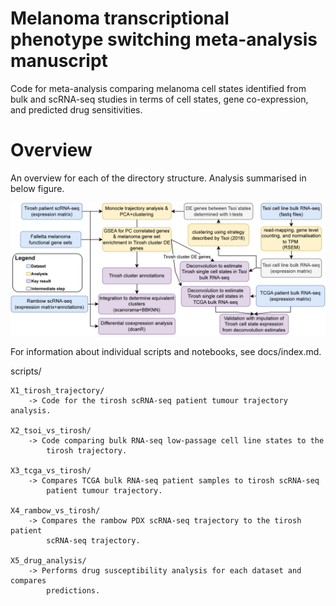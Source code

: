 # Melanoma transcriptional phenotype switching meta-analysis manuscript

Code for meta-analysis comparing melanoma cell states identified from bulk and
scRNA-seq studies in terms of cell states, gene co-expression, and predicted 
drug sensitivities.

# Overview
An overview for each of the directory structure. Analysis summarised in below
figure.

![title](https://github.com/BradBalderson/Melanoma_manuscript/blob/main/docs/MelanomaMethodsFlow_v2.png?raw=True)

For information about individual scripts and notebooks, see docs/index.md.

scripts/

    X1_tirosh_trajectory/
        -> Code for the tirosh scRNA-seq patient tumour trajectory analysis.
        
    X2_tsoi_vs_tirosh/
        -> Code comparing bulk RNA-seq low-passage cell line states to the 
            tirosh trajectory.
            
    X3_tcga_vs_tirosh/
        -> Compares TCGA bulk RNA-seq patient samples to tirosh scRNA-seq 
            patient tumour trajectory.
        
    X4_rambow_vs_tirosh/
        -> Compares the rambow PDX scRNA-seq trajectory to the tirosh patient
            scRNA-seq trajectory.
            
    X5_drug_analysis/
        -> Performs drug susceptibility analysis for each dataset and compares
            predictions.






